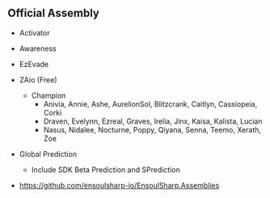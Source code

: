## Official Assembly

* Activator
* Awareness
* EzEvade
* ZAio (Free)
    * Champion    
        * Anivia, Annie, Ashe, AurelionSol, Blitzcrank, Caitlyn, Cassiopeia, Corki
        * Draven, Evelynn, Ezreal, Graves, Irelia, Jinx, Kaisa, Kalista, Lucian
        * Nasus, Nidalee, Nocturne, Poppy, Qiyana, Senna, Teemo, Xerath, Zoe
* Global Prediction
    * Include SDK Beta Prediction and SPrediction
        
* https://github.com/ensoulsharp-io/EnsoulSharp.Assemblies

